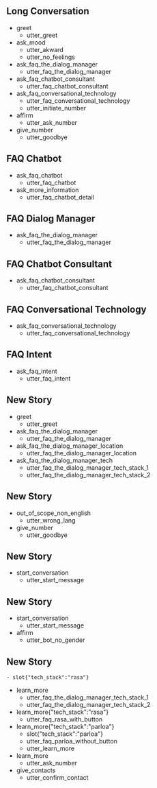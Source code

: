 ## Long Conversation
* greet
  - utter_greet
* ask_mood
  - utter_akward
  - utter_no_feelings
* ask_faq_the_dialog_manager
  - utter_faq_the_dialog_manager
* ask_faq_chatbot_consultant
  - utter_faq_chatbot_consultant
* ask_faq_conversational_technology
  - utter_faq_conversational_technology
  - utter_initiate_number
* affirm
  - utter_ask_number
* give_number
  - utter_goodbye

## FAQ Chatbot
* ask_faq_chatbot
    - utter_faq_chatbot
* ask_more_information
    - utter_faq_chatbot_detail

## FAQ Dialog Manager
* ask_faq_the_dialog_manager
  - utter_faq_the_dialog_manager

## FAQ Chatbot Consultant
* ask_faq_chatbot_consultant
  - utter_faq_chatbot_consultant

## FAQ Conversational Technology
* ask_faq_conversational_technology
  - utter_faq_conversational_technology

## FAQ Intent
* ask_faq_intent
  - utter_faq_intent

## New Story

* greet
    - utter_greet
* ask_faq_the_dialog_manager
    - utter_faq_the_dialog_manager
* ask_faq_the_dialog_manager_location
    - utter_faq_the_dialog_manager_location
* ask_faq_the_dialog_manager_tech
    - utter_faq_the_dialog_manager_tech_stack_1
    - utter_faq_the_dialog_manager_tech_stack_2

## New Story

* out_of_scope_non_english
    - utter_wrong_lang
* give_number
    - utter_goodbye

## New Story

* start_conversation
    - utter_start_message

## New Story

* start_conversation
    - utter_start_message
* affirm
    - utter_bot_no_gender

## New Story

    - slot{"tech_stack":"rasa"}
* learn_more
    - utter_faq_the_dialog_manager_tech_stack_1
    - utter_faq_the_dialog_manager_tech_stack_2
* learn_more{"tech_stack":"rasa"}
    - utter_faq_rasa_with_button
* learn_more{"tech_stack":"parloa"}
    - slot{"tech_stack":"parloa"}
    - utter_faq_parloa_without_button
    - utter_learn_more
* learn_more
    - utter_ask_number
* give_contacts
    - utter_confirm_contact
